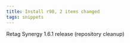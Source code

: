 ```yaml
---
title: Install r90, 2 items changed
tags: snippets
---
```


Retag Synergy 1.6.1 release (repository cleanup)
